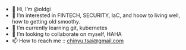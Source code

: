 - 👋 Hi, I’m @oldgi
- 👀 I’m interested in FINTECH, SECURITY, IaC, and hoow to living well, how to getting old smoothy.
- 🌱 I’m currently learning git, kubernetes
- 💞️ I’m looking to collaborate on myself, HAHA
- 📫 How to reach me :: chinyu.tsai@gmail.com

<!---
oldgi/oldgi is a ✨ special ✨ repository because its `README.md` (this file) appears on your GitHub profile.
You can click the Preview link to take a look at your changes.
--->
